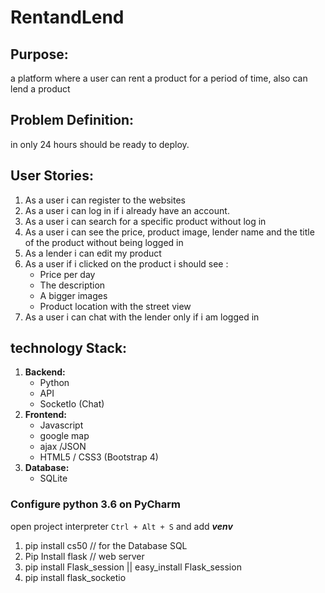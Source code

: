 # RentandLend

## Purpose:

a platform where a user can rent a product for a period of time, also can lend a product

## Problem Definition:

in only 24 hours should be ready to deploy.

## User Stories:

1. As a user i can register to the websites
2. As a user i can log in if i already have an account.
3. As a user i can search for a specific product without log in
4. As a user i can see the price, product image, lender name and the title of the product without being logged in
5. As a lender i can edit my product
6. As a user if i clicked on the product i should see :
    + Price per day
    + The description
    + A bigger images
    + Product location with the street view
7. As a user i can chat with the lender only if i am logged in

## technology Stack:

1. **Backend:**
    + Python
    + API   
    + SocketIo (Chat)
2. **Frontend:**
    + Javascript
    + google map
    + ajax /JSON
    + HTML5 / CSS3 (Bootstrap 4)
3. **Database:**
    + SQLite

### Configure python 3.6 on PyCharm

open project interpreter ``` Ctrl + Alt + S ``` and add _**venv**_

1. pip install cs50 // for the Database SQL
2. Pip Install flask // web server
3. pip install Flask_session || easy_install Flask_session
4. pip install flask_socketio
